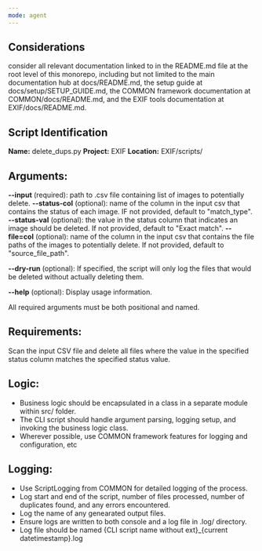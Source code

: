 ```yaml
---
mode: agent
---
```


## Considerations
consider all relevant documentation linked to in the README.md file at the root level of this monorepo, including but not limited to the main documentation hub at docs/README.md, the setup guide at docs/setup/SETUP_GUIDE.md, the COMMON framework documentation at COMMON/docs/README.md, and the EXIF tools documentation at EXIF/docs/README.md.

## Script Identification
**Name:** delete_dups.py
**Project:** EXIF
**Location:** EXIF/scripts/

## Arguments:
**--input** (required): path to .csv file containing list of images to potentially delete.
**--status-col** (optional): name of the column in the input csv that contains the status of each image. IF not provided, default to "match_type".
**--status-val** (optional): the value in the status column that indicates an image should be deleted. If not provided, default to "Exact match".
**--file=col** (optional): name of the column in the input csv that contains the file paths of the images to potentially delete. If not provided, default to "source_file_path".

**--dry-run** (optional): If specified, the script will only log the files that would be deleted without actually deleting them.

**--help** (optional): Display usage information.

All required arguments must be both positional and named.

## Requirements:

Scan the input CSV file and delete all files where the value in the specified status column matches the specified status value.

## Logic:
- Business logic should be encapsulated in a class in a separate module within src/ folder.
- The CLI script should handle argument parsing, logging setup, and invoking the business logic class.
- Wherever possible, use COMMON framework features for logging and configuration, etc

## Logging:
- Use ScriptLogging from COMMON for detailed logging of the process.
- Log start and end of the script, number of files processed, number of duplicates found, and any errors encountered.
- Log the name of any genearated output files.
- Ensure logs are written to both console and a log file in .log/ directory.
- Log file should be named {CLI script name without ext}_{current datetimestamp}.log